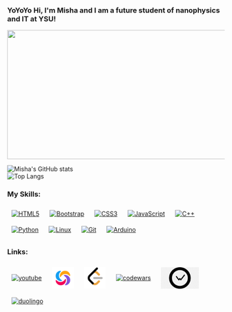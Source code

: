 ### YoYoYo Hi, I'm Misha and I am a future student of nanophysics and IT at YSU!

<img align="center" src="https://media.giphy.com/media/v1.Y2lkPTc5MGI3NjExNHIwZWFzd2h3OWJjcjQ0ZGR6d3lndXYzNXRmbzU1dDRvZjE1NjF6bCZlcD12MV9pbnRlcm5hbF9naWZfYnlfaWQmY3Q9Zw/3oKIPnAiaMCws8nOsE/giphy.gif" width="600" height="300"/>

![Misha's GitHub stats](https://github-readme-stats.vercel.app/api?username=CodeRyzen&theme=dark&show_icons=true)
</br>
![Top Langs](https://github-readme-stats.vercel.app/api/top-langs/?username=CodeRyzen&theme=dark&layout=compact)

### My Skills:
<div align="left">  
<a href="https://en.wikipedia.org/wiki/HTML5" target="_blank"><img style="margin: 10px" src="https://profilinator.rishav.dev/skills-assets/html5-original-wordmark.svg" alt="HTML5" height="50" title="HTML5" /></a>  
<a href="https://getbootstrap.com/docs/3.4/javascript/" target="_blank"><img style="margin: 10px" src="https://profilinator.rishav.dev/skills-assets/bootstrap-plain.svg" alt="Bootstrap" height="50" title="Bootstrap" /></a>  
<a href="https://www.w3schools.com/css/" target="_blank"><img style="margin: 10px" src="https://profilinator.rishav.dev/skills-assets/css3-original-wordmark.svg" alt="CSS3" height="50" /></a>  
<a href="https://www.javascript.com/" target="_blank"><img style="margin: 10px" src="https://profilinator.rishav.dev/skills-assets/javascript-original.svg" alt="JavaScript" height="50" /></a>  
<a href="https://www.cplusplus.com/" target="_blank"><img style="margin: 10px" src="https://profilinator.rishav.dev/skills-assets/cplusplus-original.svg" alt="C++" height="50" /></a>  
<a href="https://www.python.org/" target="_blank"><img style="margin: 10px" src="https://profilinator.rishav.dev/skills-assets/python-original.svg" alt="Python" height="50" /></a>  
<a href="https://www.linux.org/" target="_blank"><img style="margin: 10px" src="https://profilinator.rishav.dev/skills-assets/linux-original.svg" alt="Linux" height="50" /></a>  
<a href="https://github.com/" target="_blank"><img style="margin: 10px" src="https://profilinator.rishav.dev/skills-assets/git-scm-icon.svg" alt="Git" height="50" /></a>  
<a href="https://www.arduino.cc/" target="_blank"><img style="margin: 10px" src="https://profilinator.rishav.dev/skills-assets/arduino.png" alt="Arduino" height="50" /></a>  
</div>

### Links:
<p align="left">
  <!-- <a href="your link" target="blank"><img align="center" src="https://cdn.jsdelivr.net/npm/simple-icons@3.0.1/icons/twitter.svg" alt="" height="30" width="40" /></a>
  <a href="your link" target="blank"><img align="center" src="https://cdn.jsdelivr.net/npm/simple-icons@3.0.1/icons/linkedin.svg" alt="" height="30" width="40" /></a>
  <a href="your link" target="blank"><img align="center" src="https://cdn.jsdelivr.net/npm/simple-icons@3.0.1/icons/instagram.svg" alt="" height="30" width="40" /></a> -->
  <a href="https://www.youtube.com/channel/UCUyjayOjkNaAYQXJJsPgZGA" target="_blank"><img style="margin: 10px" align="center" title="YouTube" src="https://cdn.jsdelivr.net/npm/simple-icons@3.0.1/icons/youtube.svg" alt="youtube" height="50"></a>
  <a href="https://www.sololearn.com/en/profile/18878907" target="_blank"><img style="margin: 10px" align="center" title="Sololearn" src="pngs/sololearn.webp" alt="sololearn" height="50"></a>
  <a href="https://leetcode.com/CodeRyzen/" target="_blank"><img align="center" style="margin: 10px" src="pngs/leetcode.png" alt="leetcode" height="50" width="50"></a>
  <a href="https://www.codewars.com/users/CodeRyzen" target="_blank"><img align="center" style="margin: 10px" src="https://www.svgrepo.com/show/305890/codewars.svg" alt="codewars" height="50"></a>
  <a href="https://wakatime.com/@CodeRyzen" target="_blank"><img align="center" style="margin: 10px" src="pngs/wakatime" alt="wakatime" height="50"></a>
  <a href="https://www.duolingo.com/profile/tPSV17" target="_blank"><img align="center" style="margin: 10px" src="https://design.duolingo.com/7d3b95abf67001cde6ea.svg" alt="duolingo" height="50"></a>
</p>
